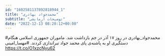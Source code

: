 ```yaml
---
id: "1602581137892818944_1"
title: "محمدجواد بهادری"
subtitle: "توضیحات آزمایشی"
date: "2022-12-13 08:28:12+00:00"
---
```

#محمدجواد_بهادری در روز ۱۷ آذر در جم بازداشت شد. ماموران جمهوری اسلامی هنگام دستگیری او به پاشنه‌ی پای محمد جواد تیراندازی کردند.
#مهسا_امینی https://t.co/O1xzcNyu62
